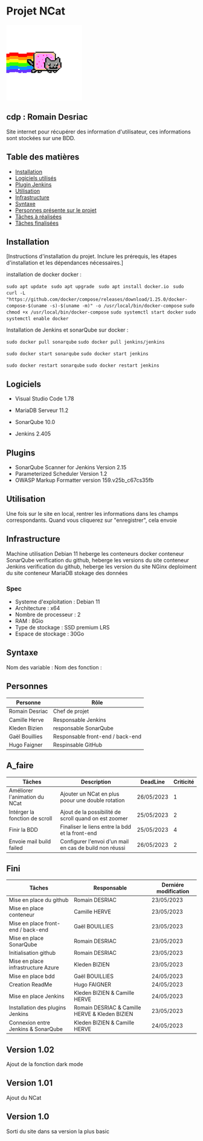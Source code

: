 # Projet NCat  	
![.](https://github.com/m00nl1ght27/QUALITE/blob/main/cat-nyan-cat.gif)
## cdp : Romain Desriac

Site internet pour récupérer des information d'utilisateur, ces informations sont stockées sur une BDD.

## Table des matières

- [Installation](#installation)
- [Logiciels utilisés](#Logiciels)
- [Plugin Jenkins](#Plugins)
- [Utilisation](#utilisation)
- [Infrastructure](#Infrastructure)
- [Syntaxe](#syntaxe)
- [Personnes présente sur le projet](#Personnes)
- [Tâches à réalisées](#A_faire)
- [Tâches finalisées](#Fini)

## Installation

[Instructions d'installation du projet. Inclure les prérequis, les étapes d'installation et les dépendances nécessaires.]

installation de docker docker : 

`sudo apt update `
`sudo apt upgrade `
`sudo apt install docker.io `
`sudo curl -L "https://github.com/docker/compose/releases/download/1.25.0/docker-compose-$(uname -s)-$(uname -m)" -o /usr/local/bin/docker-compose`
`sudo chmod +x /usr/local/bin/docker-compose`
`sudo systemctl start docker`
`sudo systemctl enable docker`

Installation de Jenkins et sonarQube sur docker : 

`sudo docker pull sonarqube`
`sudo docker pull jenkins/jenkins`

`sudo docker start sonarqube`
`sudo docker start jenkins`

`sudo docker restart sonarqube`
`sudo docker restart jenkins`

## Logiciels

* Visual Studio Code 1.78
* MariaDB Serveur 11.2

* SonarQube 10.0
* Jenkins 2.405

## Plugins

* SonarQube Scanner for Jenkins Version 2.15 
* Parameterized Scheduler Version 1.2
* OWASP Markup Formatter version 159.v25b_c67cs35fb

## Utilisation

Une fois sur le site en local, rentrer les informations dans les champs correspondants.
Quand vous cliquerez sur "enregistrer", cela envoie 

## Infrastructure

Machine 	utilisation
Debian 11 	heberge les conteneurs docker
conteneur SonarQube 	verification du github, heberge les versions du site
conteneur Jenkins 	verification du github, heberge les version du site
NGinx 	deploiment du site
conteneur MariaDB 	stokage des données

### Spec

* Systeme d'exploitation : Debian 11
* Architecture : x64
* Nombre de processeur : 2
* RAM : 8Gio
* Type de stockage : SSD premium LRS
* Espace de stockage : 30Go

## Syntaxe

Nom des variable :
Nom des fonction :

## Personnes

| Personne       | Rôle                             |
|----------------|----------------------------------|
| Romain Desriac | Chef de projet                   |
| Camille Herve  | Responsable Jenkins              |
| Kleden Bizien  | responsable SonarQube            |
| Gaël Bouillies | Responsable front-end / back-end |
| Hugo Faigner   | Respinsable GitHub               |

## A_faire

| Tâches                         | Description                                                        | DeadLine   | Criticité |
|--------------------------------|--------------------------------------------------------------------|------------|-----------|
| Améliorer l'animation du NCat  | Ajouter un NCat en plus poour une double rotation                  | 26/05/2023 |     1     |
| Intérger la fonction de scroll | Ajout de la possibilité de scroll quand on est zoomer              | 25/05/2023 |     2     |
| Finir la BDD                   | Finaliser le liens entre la bdd et la front-end                    | 25/05/2023 |     4     | 
| Envoie mail build failed       | Configurer l'envoi d'un mail en cas de build non réussi            | 26/05/2023 |     2     |

## Fini

| Tâches                              | Responsable                                    | Derniére modification |
|-------------------------------------|------------------------------------------------|-----------------------|
| Mise en place du github             | Romain DESRIAC                                 | 23/05/2023            |
| Mise en place conteneur             | Camille HERVE                                  | 23/05/2023            |
| Mise en place front-end / back-end  | Gaël BOUILLIES 	                               | 23/05/2023            |
| Mise en place SonarQube 	          | Romain DESRIAC                                 | 23/05/2023            |
| Initialisation github 	            | Romain DESRIAC 	                               | 23/05/2023            |
| Mise en place infrastructure Azure  | Kleden BIZIEN                                  | 23/05/2023            |
| Mise en place bdd 	                | Gaël BOUILLIES                                 |	24/05/2023           |
| Creation ReadMe 	                  | Hugo FAIGNER                                   |	24/05/2023           |
| Mise en place Jenkins               |	Kleden BIZIEN & Camille HERVE                  |	24/05/2023           |
| Installation des plugins Jenkins    | Romain DESRIAC & Camille HERVE & Kleden BIZIEN |	23/05/2023           |
| Connexion entre Jenkins & SonarQube | Kleden BIZIEN & Camille HERVE                  | 24/05/2023            |

## Version 1.02

Ajout de la fonction dark mode

## Version 1.01

Ajout du NCat

## Version 1.0

Sorti du site dans sa version la plus basic

